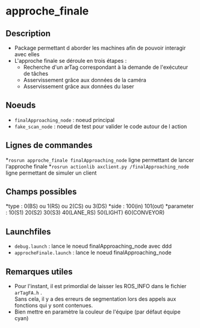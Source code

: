 approche_finale
===============

Description
-----------
* Package permettant d aborder les machines afin de pouvoir interagir avec elles
* L'approche finale se déroule en trois étapes :
    * Recherche d'un arTag correspondant à la demande de l'exécuteur de tâches
    * Asservissement grâce aux données de la caméra
    * Asservissement grâce aux données du laser

Noeuds
------
* `finalApproaching_node` : noeud principal 
* `fake_scan_node` : noeud de test pour valider le code autour de l action

Lignes de commandes
-------------------
*`rosrun approche_finale finalApproaching_node` ligne permettant de lancer l'approche finale
*`rosrun actionlib axclient.py /finalApproaching_node` ligne permettant de simuler un client

Champs possibles
----------------
*type : 0(BS) ou 1(RS) ou 2(CS) ou 3(DS)
*side : 100(in) 101(out)
*parameter : 10(S1) 20(S2) 30(S3) 40(LANE_RS) 50(LIGHT) 60(CONVEYOR)

Launchfiles
-----------
* `debug.launch` : lance le noeud finalApproaching_node avec ddd
* `approcheFinale.launch` : lance le noeud finalApproaching_node

Remarques utiles
----------------
* Pour l'instant, il est primordial de laisser les ROS_INFO dans le fichier `arTagFA.h` .  
Sans cela, il y a des erreurs de segmentation lors des appels aux fonctions qui y sont contenues.
* Bien mettre en paramètre la couleur de l'équipe (par défaut équipe cyan)
